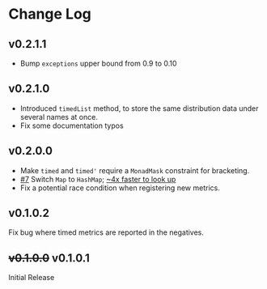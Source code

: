 # Change Log

## v0.2.1.1

- Bump `exceptions` upper bound from 0.9 to 0.10

## v0.2.1.0

- Introduced `timedList` method, to store the same distribution data under several names at once.
- Fix some documentation typos

## v0.2.0.0 

- Make `timed` and `timed'` require a `MonadMask` constraint for bracketing.
- [#7](https://github.com/sellerlabs/monad-metrics/pull/7) Switch `Map` to `HashMap`; [~4x faster to look up](https://github.com/sellerlabs/monad-metrics/pull/8)
- Fix a potential race condition when registering new metrics.

## v0.1.0.2

Fix bug where timed metrics are reported in the negatives.

## ~~v0.1.0.0~~ v0.1.0.1

Initial Release

